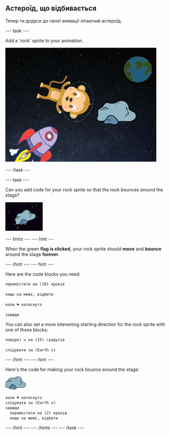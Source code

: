 ## Астероїд, що відбивається

Тепер ти додаси до своєї анімації літаючий астероїд.

\--- task \---

Add a 'rock' sprite to your animation.

![Adding a rock sprite](images/space-rock-sprite.png)

\--- /task \---

\--- task \---

Can you add code for your rock sprite so that the rock bounces around the stage?

![Testing a bouncing rock](images/space-bounce-test.png)

\--- hints \--- \--- hint \---

When the green **flag is clicked**, your rock sprite should **move** and **bounce** around the stage **forever**.

\--- /hint \--- \--- hint \---

Here are the code blocks you need:

```blocks3
перемістити на (10) кроків

якщо на межі, відбити

коли ⚑ натиснуто

завжди
```

You can also set a more interesting starting direction for the rock sprite with one of these blocks:

```blocks3
поворот ↻ на (15) градусів

слідувати за (Earth v)
```

\--- /hint \--- \--- hint \---

Here's the code for making your rock bounce around the stage:

![Rock sprite](images/sprite-rock.png)

```blocks3
коли ⚑ натиснуто
слідувати за (Earth v)
завжди 
  перемістити на (2) кроків
  якщо на межі, відбити
```

\--- /hint \--- \--- /hints \--- \--- /task \---